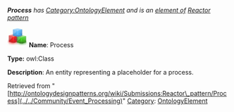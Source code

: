 ___Process__ has [Category:OntologyElement](../../Category/OntologyElement "Category:OntologyElement") and is an [element of](../../Property/ElementOf "Property:ElementOf") [Reactor pattern](../../Submissions/Reactor_pattern "Submissions:Reactor pattern")_


  




[![Class](../../images/thumb/2/27/Class.gif/45px-Class.gif)](../../Image/Class.gif "Class")
__Name__: Process 


__Type:__ owl:Class 


__Description__: An entity representing a placeholder for a process. 





Retrieved from "[http://ontologydesignpatterns.org/wiki/Submissions:Reactor\_pattern/Process](../../Community/Event_Processing)"
 [Category](http://ontologydesignpatterns.org/wiki/Special:Categories "Special:Categories"): [OntologyElement](../../Category/OntologyElement "Category:OntologyElement")